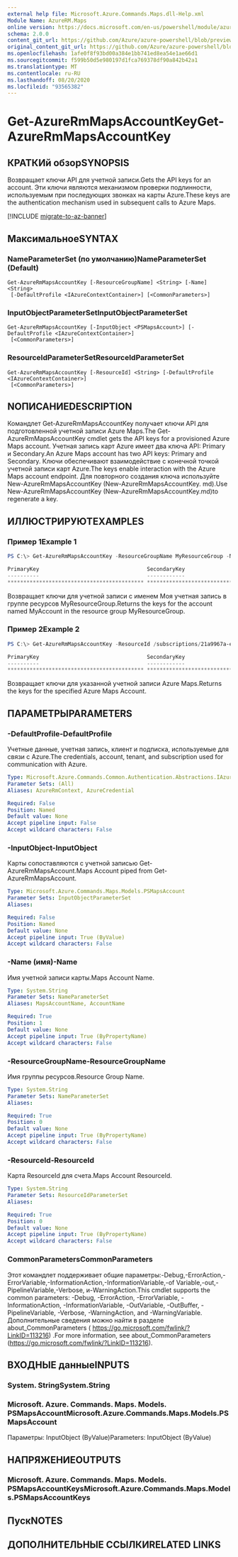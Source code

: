 ```yaml
---
external help file: Microsoft.Azure.Commands.Maps.dll-Help.xml
Module Name: AzureRM.Maps
online version: https://docs.microsoft.com/en-us/powershell/module/azurerm.maps/get-azurermmapsaccountkey
schema: 2.0.0
content_git_url: https://github.com/Azure/azure-powershell/blob/preview/src/ResourceManager/Maps/Commands.Maps/help/Get-AzureRmMapsAccountKey.md
original_content_git_url: https://github.com/Azure/azure-powershell/blob/preview/src/ResourceManager/Maps/Commands.Maps/help/Get-AzureRmMapsAccountKey.md
ms.openlocfilehash: 1afe0f8f93bd00a384e1bb741ed8ea54e1ae66d1
ms.sourcegitcommit: f599b50d5e980197d1fca769378df90a842b42a1
ms.translationtype: MT
ms.contentlocale: ru-RU
ms.lasthandoff: 08/20/2020
ms.locfileid: "93565382"
---
```

# <span data-ttu-id="ade86-101">Get-AzureRmMapsAccountKey</span><span class="sxs-lookup"><span data-stu-id="ade86-101">Get-AzureRmMapsAccountKey</span></span>

## <span data-ttu-id="ade86-102">КРАТКИй обзор</span><span class="sxs-lookup"><span data-stu-id="ade86-102">SYNOPSIS</span></span>
<span data-ttu-id="ade86-103">Возвращает ключи API для учетной записи.</span><span class="sxs-lookup"><span data-stu-id="ade86-103">Gets the API keys for an account.</span></span>
<span data-ttu-id="ade86-104">Эти ключи являются механизмом проверки подлинности, используемым при последующих звонках на карты Azure.</span><span class="sxs-lookup"><span data-stu-id="ade86-104">These keys are the authentication mechanism used in subsequent calls to Azure Maps.</span></span>

[!INCLUDE [migrate-to-az-banner](../../includes/migrate-to-az-banner.md)]

## <span data-ttu-id="ade86-105">Максимальное</span><span class="sxs-lookup"><span data-stu-id="ade86-105">SYNTAX</span></span>

### <span data-ttu-id="ade86-106">NameParameterSet (по умолчанию)</span><span class="sxs-lookup"><span data-stu-id="ade86-106">NameParameterSet (Default)</span></span>
```
Get-AzureRmMapsAccountKey [-ResourceGroupName] <String> [-Name] <String>
 [-DefaultProfile <IAzureContextContainer>] [<CommonParameters>]
```

### <span data-ttu-id="ade86-107">InputObjectParameterSet</span><span class="sxs-lookup"><span data-stu-id="ade86-107">InputObjectParameterSet</span></span>
```
Get-AzureRmMapsAccountKey [-InputObject <PSMapsAccount>] [-DefaultProfile <IAzureContextContainer>]
 [<CommonParameters>]
```

### <span data-ttu-id="ade86-108">ResourceIdParameterSet</span><span class="sxs-lookup"><span data-stu-id="ade86-108">ResourceIdParameterSet</span></span>
```
Get-AzureRmMapsAccountKey [-ResourceId] <String> [-DefaultProfile <IAzureContextContainer>]
 [<CommonParameters>]
```

## <span data-ttu-id="ade86-109">NОПИСАНИЕ</span><span class="sxs-lookup"><span data-stu-id="ade86-109">DESCRIPTION</span></span>
<span data-ttu-id="ade86-110">Командлет Get-AzureRmMapsAccountKey получает ключи API для подготовленной учетной записи Azure Maps.</span><span class="sxs-lookup"><span data-stu-id="ade86-110">The Get-AzureRmMapsAccountKey cmdlet gets the API keys for a provisioned Azure Maps account.</span></span>
<span data-ttu-id="ade86-111">Учетная запись карт Azure имеет два ключа API: Primary и Secondary.</span><span class="sxs-lookup"><span data-stu-id="ade86-111">An Azure Maps account has two API keys: Primary and Secondary.</span></span>
<span data-ttu-id="ade86-112">Ключи обеспечивают взаимодействие с конечной точкой учетной записи карт Azure.</span><span class="sxs-lookup"><span data-stu-id="ade86-112">The keys enable interaction with the Azure Maps account endpoint.</span></span>
<span data-ttu-id="ade86-113">Для повторного создания ключа используйте New-AzureRmMapsAccountKey (New-AzureRmMapsAccountKey. md).</span><span class="sxs-lookup"><span data-stu-id="ade86-113">Use New-AzureRmMapsAccountKey (New-AzureRmMapsAccountKey.md)to regenerate a key.</span></span>

## <span data-ttu-id="ade86-114">ИЛЛЮСТРИРУЮТ</span><span class="sxs-lookup"><span data-stu-id="ade86-114">EXAMPLES</span></span>

### <span data-ttu-id="ade86-115">Пример 1</span><span class="sxs-lookup"><span data-stu-id="ade86-115">Example 1</span></span>
```powershell
PS C:\> Get-AzureRmMapsAccountKey -ResourceGroupName MyResourceGroup -Name MyAccount

PrimaryKey                                  SecondaryKey
----------                                  ------------
******************************************* *******************************************
```

<span data-ttu-id="ade86-116">Возвращает ключи для учетной записи с именем Моя учетная запись в группе ресурсов MyResourceGroup.</span><span class="sxs-lookup"><span data-stu-id="ade86-116">Returns the keys for the account named MyAccount in the resource group MyResourceGroup.</span></span>

### <span data-ttu-id="ade86-117">Пример 2</span><span class="sxs-lookup"><span data-stu-id="ade86-117">Example 2</span></span>
```powershell
PS C:\> Get-AzureRmMapsAccountKey -ResourceId /subscriptions/21a9967a-e8a9-4656-a70b-96ff1c4d05a0/resourceGroups/MyResourceGroup/providers/Microsoft.Maps/accounts/MyAccount

PrimaryKey                                  SecondaryKey
----------                                  ------------
******************************************* *******************************************
```

<span data-ttu-id="ade86-118">Возвращает ключи для указанной учетной записи Azure Maps.</span><span class="sxs-lookup"><span data-stu-id="ade86-118">Returns the keys for the specified Azure Maps Account.</span></span>

## <span data-ttu-id="ade86-119">ПАРАМЕТРЫ</span><span class="sxs-lookup"><span data-stu-id="ade86-119">PARAMETERS</span></span>

### <span data-ttu-id="ade86-120">-DefaultProfile</span><span class="sxs-lookup"><span data-stu-id="ade86-120">-DefaultProfile</span></span>
<span data-ttu-id="ade86-121">Учетные данные, учетная запись, клиент и подписка, используемые для связи с Azure.</span><span class="sxs-lookup"><span data-stu-id="ade86-121">The credentials, account, tenant, and subscription used for communication with Azure.</span></span>

```yaml
Type: Microsoft.Azure.Commands.Common.Authentication.Abstractions.IAzureContextContainer
Parameter Sets: (All)
Aliases: AzureRmContext, AzureCredential

Required: False
Position: Named
Default value: None
Accept pipeline input: False
Accept wildcard characters: False
```

### <span data-ttu-id="ade86-122">-InputObject</span><span class="sxs-lookup"><span data-stu-id="ade86-122">-InputObject</span></span>
<span data-ttu-id="ade86-123">Карты сопоставляются с учетной записью Get-AzureRmMapsAccount.</span><span class="sxs-lookup"><span data-stu-id="ade86-123">Maps Account piped from Get-AzureRmMapsAccount.</span></span>

```yaml
Type: Microsoft.Azure.Commands.Maps.Models.PSMapsAccount
Parameter Sets: InputObjectParameterSet
Aliases:

Required: False
Position: Named
Default value: None
Accept pipeline input: True (ByValue)
Accept wildcard characters: False
```

### <span data-ttu-id="ade86-124">-Name (имя)</span><span class="sxs-lookup"><span data-stu-id="ade86-124">-Name</span></span>
<span data-ttu-id="ade86-125">Имя учетной записи карты.</span><span class="sxs-lookup"><span data-stu-id="ade86-125">Maps Account Name.</span></span>

```yaml
Type: System.String
Parameter Sets: NameParameterSet
Aliases: MapsAccountName, AccountName

Required: True
Position: 1
Default value: None
Accept pipeline input: True (ByPropertyName)
Accept wildcard characters: False
```

### <span data-ttu-id="ade86-126">-ResourceGroupName</span><span class="sxs-lookup"><span data-stu-id="ade86-126">-ResourceGroupName</span></span>
<span data-ttu-id="ade86-127">Имя группы ресурсов.</span><span class="sxs-lookup"><span data-stu-id="ade86-127">Resource Group Name.</span></span>

```yaml
Type: System.String
Parameter Sets: NameParameterSet
Aliases:

Required: True
Position: 0
Default value: None
Accept pipeline input: True (ByPropertyName)
Accept wildcard characters: False
```

### <span data-ttu-id="ade86-128">-ResourceId</span><span class="sxs-lookup"><span data-stu-id="ade86-128">-ResourceId</span></span>
<span data-ttu-id="ade86-129">Карта ResourceId для счета.</span><span class="sxs-lookup"><span data-stu-id="ade86-129">Maps Account ResourceId.</span></span>

```yaml
Type: System.String
Parameter Sets: ResourceIdParameterSet
Aliases:

Required: True
Position: 0
Default value: None
Accept pipeline input: True (ByPropertyName)
Accept wildcard characters: False
```

### <span data-ttu-id="ade86-130">CommonParameters</span><span class="sxs-lookup"><span data-stu-id="ade86-130">CommonParameters</span></span>
<span data-ttu-id="ade86-131">Этот командлет поддерживает общие параметры:-Debug,-ErrorAction,-ErrorVariable,-InformationAction,-InformationVariable,-of Variable,-out,-PipelineVariable,-Verbose, и-WarningAction.</span><span class="sxs-lookup"><span data-stu-id="ade86-131">This cmdlet supports the common parameters: -Debug, -ErrorAction, -ErrorVariable, -InformationAction, -InformationVariable, -OutVariable, -OutBuffer, -PipelineVariable, -Verbose, -WarningAction, and -WarningVariable.</span></span> <span data-ttu-id="ade86-132">Дополнительные сведения можно найти в разделе about_CommonParameters ( https://go.microsoft.com/fwlink/?LinkID=113216) .</span><span class="sxs-lookup"><span data-stu-id="ade86-132">For more information, see about_CommonParameters (https://go.microsoft.com/fwlink/?LinkID=113216).</span></span>

## <span data-ttu-id="ade86-133">ВХОДНЫЕ данные</span><span class="sxs-lookup"><span data-stu-id="ade86-133">INPUTS</span></span>

### <span data-ttu-id="ade86-134">System. String</span><span class="sxs-lookup"><span data-stu-id="ade86-134">System.String</span></span>

### <span data-ttu-id="ade86-135">Microsoft. Azure. Commands. Maps. Models. PSMapsAccount</span><span class="sxs-lookup"><span data-stu-id="ade86-135">Microsoft.Azure.Commands.Maps.Models.PSMapsAccount</span></span>
<span data-ttu-id="ade86-136">Параметры: InputObject (ByValue)</span><span class="sxs-lookup"><span data-stu-id="ade86-136">Parameters: InputObject (ByValue)</span></span>

## <span data-ttu-id="ade86-137">НАПРЯЖЕНИЕ</span><span class="sxs-lookup"><span data-stu-id="ade86-137">OUTPUTS</span></span>

### <span data-ttu-id="ade86-138">Microsoft. Azure. Commands. Maps. Models. PSMapsAccountKeys</span><span class="sxs-lookup"><span data-stu-id="ade86-138">Microsoft.Azure.Commands.Maps.Models.PSMapsAccountKeys</span></span>

## <span data-ttu-id="ade86-139">Пуск</span><span class="sxs-lookup"><span data-stu-id="ade86-139">NOTES</span></span>

## <span data-ttu-id="ade86-140">ДОПОЛНИТЕЛЬНЫЕ ССЫЛКИ</span><span class="sxs-lookup"><span data-stu-id="ade86-140">RELATED LINKS</span></span>

